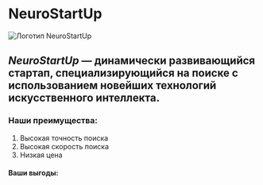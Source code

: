 # NeuroStartUp

![Логотип NeuroStartUp](https://netology-code.github.io/git-homeworks/introduction/assets/logo.png)

## *NeuroStartUp* — динамически развивающийся стартап, специализирующийся на поиске с использованием новейших технологий искусственного интеллекта.

### Наши преимущества:

1. Высокая точность поиска
2. Высокая скорость поиска
3. Низкая цена

#### Ваши выгоды:
